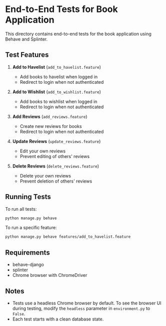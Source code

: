 # End-to-End Tests for Book Application

This directory contains end-to-end tests for the book application using Behave and Splinter.

## Test Features

1. **Add to Havelist** (`add_to_havelist.feature`)
   - Add books to havelist when logged in
   - Redirect to login when not authenticated

2. **Add to Wishlist** (`add_to_wishlist.feature`)
   - Add books to wishlist when logged in
   - Redirect to login when not authenticated

3. **Add Reviews** (`add_reviews.feature`)
   - Create new reviews for books
   - Redirect to login when not authenticated

4. **Update Reviews** (`update_reviews.feature`)
   - Edit your own reviews
   - Prevent editing of others' reviews

5. **Delete Reviews** (`delete_reviews.feature`)
   - Delete your own reviews
   - Prevent deletion of others' reviews

## Running Tests

To run all tests:
```bash
python manage.py behave
```

To run a specific feature:
```bash
python manage.py behave features/add_to_havelist.feature
```

## Requirements

- behave-django
- splinter
- Chrome browser with ChromeDriver

## Notes

- Tests use a headless Chrome browser by default. To see the browser UI during testing, modify the `headless` parameter in `environment.py` to `False`.
- Each test starts with a clean database state.
